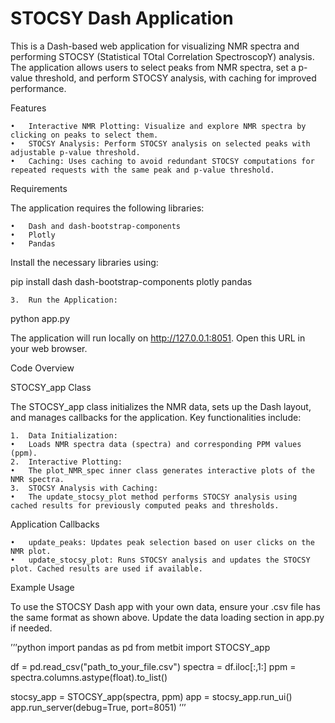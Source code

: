 # **STOCSY Dash Application**

This is a Dash-based web application for visualizing NMR spectra and performing STOCSY (Statistical TOtal Correlation SpectroscopY) analysis. The application allows users to select peaks from NMR spectra, set a p-value threshold, and perform STOCSY analysis, with caching for improved performance.

Features

	•	Interactive NMR Plotting: Visualize and explore NMR spectra by clicking on peaks to select them.
	•	STOCSY Analysis: Perform STOCSY analysis on selected peaks with adjustable p-value threshold.
	•	Caching: Uses caching to avoid redundant STOCSY computations for repeated requests with the same peak and p-value threshold.

Requirements

The application requires the following libraries:

	•	Dash and dash-bootstrap-components
	•	Plotly
	•	Pandas

Install the necessary libraries using:

pip install dash dash-bootstrap-components plotly pandas


	3.	Run the Application:

python app.py

The application will run locally on http://127.0.0.1:8051. Open this URL in your web browser.

Code Overview

STOCSY_app Class

The STOCSY_app class initializes the NMR data, sets up the Dash layout, and manages callbacks for the application. Key functionalities include:

	1.	Data Initialization:
	•	Loads NMR spectra data (spectra) and corresponding PPM values (ppm).
	2.	Interactive Plotting:
	•	The plot_NMR_spec inner class generates interactive plots of the NMR spectra.
	3.	STOCSY Analysis with Caching:
	•	The update_stocsy_plot method performs STOCSY analysis using cached results for previously computed peaks and thresholds.

Application Callbacks

	•	update_peaks: Updates peak selection based on user clicks on the NMR plot.
	•	update_stocsy_plot: Runs STOCSY analysis and updates the STOCSY plot. Cached results are used if available.

Example Usage

To use the STOCSY Dash app with your own data, ensure your .csv file has the same format as shown above. Update the data loading section in app.py if needed.

’’’python
import pandas as pd
from metbit import STOCSY_app

df = pd.read_csv("path_to_your_file.csv")
spectra = df.iloc[:,1:]
ppm = spectra.columns.astype(float).to_list()

stocsy_app = STOCSY_app(spectra, ppm)
app = stocsy_app.run_ui()
app.run_server(debug=True, port=8051)
’’’
